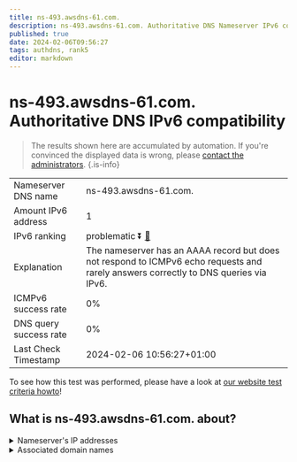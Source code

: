 ```yaml
---
title: ns-493.awsdns-61.com.
description: ns-493.awsdns-61.com. Authoritative DNS Nameserver IPv6 compatibility
published: true
date: 2024-02-06T09:56:27
tags: authdns, rank5
editor: markdown
---
```


# ns-493.awsdns-61.com. Authoritative DNS IPv6 compatibility

> The results shown here are accumulated by automation. If you're convinced the displayed data is wrong, please [contact the administrators](/howto/chat). 
{.is-info}




|   |   |
| - | - |
| Nameserver DNS name | ns-493.awsdns-61.com.
| Amount IPv6 address | 1
| IPv6 ranking | problematic :arrow_double_down: [🔗](/howto/ranking) |
| Explanation | The nameserver has an AAAA record but does not respond to ICMPv6 echo requests and rarely answers correctly to DNS queries via IPv6. |
| ICMPv6 success rate | 0%|
| DNS query success rate | 0% |
| Last Check Timestamp | 2024-02-06 10:56:27+01:00 |

To see how this test was performed, please have a look at [our website test criteria howto](/howto/testcriteria/authdns)!


## What is ns-493.awsdns-61.com. about?




<details>
<summary>Nameserver's IP addresses</summary>

2600:9000:5301:ed00::1

</details>



<details>
<summary>Associated domain names</summary>

crate.io

</details>
